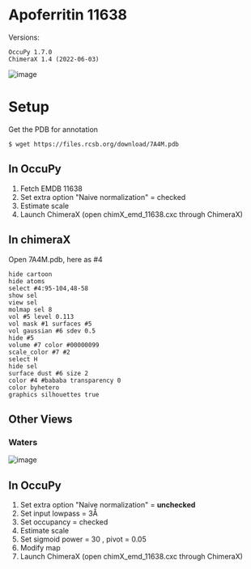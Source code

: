 # Apoferritin 11638 

Versions: 
```
OccuPy 1.7.0
ChimeraX 1.4 (2022-06-03)
```
![image](https://drive.google.com/uc?export=view&id=1JqWtouDZuVFD9HVqbCiraCxrDDo5Kz_C)
# Setup
Get the PDB for annotation
```commandline
$ wget https://files.rcsb.org/download/7A4M.pdb
```

## In OccuPy

1. Fetch EMDB 11638
2. Set extra option "Naive normalization" = checked
3. Estimate scale 
4. Launch ChimeraX (open chimX_emd_11638.cxc through ChimeraX)

## In chimeraX
Open 7A4M.pdb, here as #4
```commandline
hide cartoon
hide atoms
select #4:95-104,48-58
show sel 
view sel
molmap sel 8
vol #5 level 0.113
vol mask #1 surfaces #5 
vol gaussian #6 sdev 0.5 
hide #5 
volume #7 color #00000099
scale_color #7 #2 
select H 
hide sel
surface dust #6 size 2
color #4 #bababa transparency 0
color byhetero
graphics silhouettes true
```
## Other Views
### Waters 
![image](https://drive.google.com/uc?export=view&id=1QpIHuV5keCZLflykUYZLBohWao1WRU-F)
## In OccuPy

1. Set extra option "Naive normalization" = **unchecked**
2. Set input lowpass = 3Å
3. Set occupancy = checked
4. Estimate scale 
5. Set sigmoid power = 30 , pivot = 0.05 
6. Modify map
7. Launch ChimeraX (open chimX_emd_11638.cxc through ChimeraX)